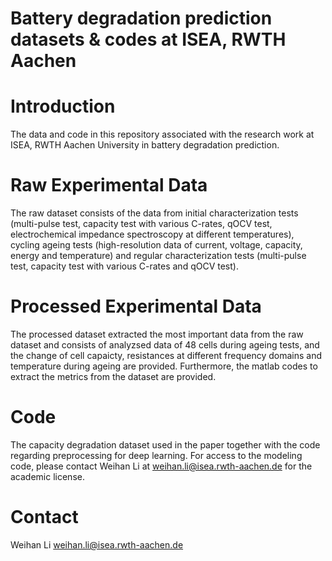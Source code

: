 # Battery degradation prediction datasets & codes at ISEA, RWTH Aachen

# Introduction
The data and code in this repository associated with the research work at ISEA, RWTH Aachen University in battery degradation prediction.

# Raw Experimental Data
The raw dataset consists of the data from initial characterization tests (multi-pulse test, capacity test with various C-rates, qOCV test, electrochemical impedance spectroscopy at different temperatures), cycling ageing tests (high-resolution data of current, voltage, capacity, energy and temperature) and regular characterization tests (multi-pulse test, capacity test with various C-rates and qOCV test).

# Processed Experimental Data
The processed dataset extracted the most important data from the raw dataset and consists of analyzsed data of 48 cells during ageing tests, and the change of cell capaicty, resistances at different frequency domains and temperature during ageing are provided. Furthermore, the matlab codes to extract the metrics from the dataset are provided.

# Code
The capacity degradation dataset used in the paper together with the code regarding preprocessing for deep learning. For access to the modeling code, please contact Weihan Li at weihan.li@isea.rwth-aachen.de for the academic license.

# Contact
Weihan Li weihan.li@isea.rwth-aachen.de
